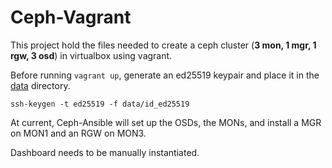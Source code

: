 # Ceph-Vagrant

This project hold the files needed to create a ceph cluster (**3 mon, 1 mgr, 1 rgw, 3 osd**) in virtualbox using vagrant.

Before running `vagrant up`, generate an ed25519 keypair and place it in the [data](./data) directory.

`ssh-keygen -t ed25519 -f data/id_ed25519`

At current, Ceph-Ansible will set up the OSDs, the MONs, and install a MGR on MON1 and an RGW on MON3.

Dashboard needs to be manually instantiated.

